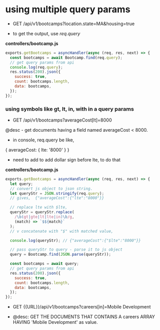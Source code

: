 # using multiple query params

- GET /api/v1/bootcamps?location.state=MA&housing=true

- to get the output, use _req.query_

**controllers/bootcamp.js**

```javascript
exports.getBootcamps = asyncHandler(async (req, res, next) => {
  const bootcamps = await Bootcamp.find(req.query);
  // get query params from api
  console.log(req.query);
  res.status(200).json({
    success: true,
    count: bootcamps.length,
    data: bootcamps,
  });
});
```

### using symbols like gt, lt, in, with in a query params

- GET /api/v1/bootcamps?averageCost[lt]=8000

@desc - get documents having a field named averageCost < 8000.

- in console, req.query be like,

{ averageCost: { lte: '8000' } }

- need to add to add dollar sign before lte, to do that

**controllers/bootcamp.js**

```javascript
exports.getBootcamps = asyncHandler(async (req, res, next) => {
  let query;
  // convert js object to json string.
  let queryStr = JSON.stringify(req.query);
  // gives,  {"averageCost":{"lte":"8000"}}

  // replace lte with $lte,
  queryStr = queryStr.replace(
    /\b(gt|gte|lt|lte|in)\b/g,
    (match) => `$${match}`
  );
  // v concatenate with "$" with matched value,

  console.log(queryStr); // {"averageCost":{"$lte":"8000"}}

  // pass queryStr to query - parse it to js object
  query = Bootcamp.find(JSON.parse(queryStr));

  const bootcamps = await query;
  // get query params from api
  res.status(200).json({
    success: true,
    count: bootcamps.length,
    data: bootcamps,
  });
});
```

- GET {{URL}}/api/v1/bootcamps?careers[in]=Mobile Development

- @desc: GET THE DOCUMENTS THAT CONTAINS A careers ARRAY HAVING 'Mobile Development' as value.
